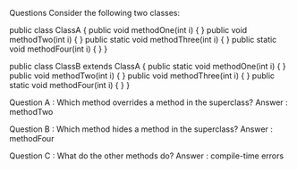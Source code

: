 Questions Consider the following two classes:

public class ClassA {
    public void methodOne(int i) {
    }
    public void methodTwo(int i) {
    }
    public static void methodThree(int i) {
    }
    public static void methodFour(int i) {
    }
}

public class ClassB extends ClassA {
    public static void methodOne(int i) {
    }
    public void methodTwo(int i) {
    }
    public void methodThree(int i) {
    }
    public static void methodFour(int i) {
    }
}


Question A : Which method overrides a method in the superclass?
Answer     : methodTwo


Question B : Which method hides a method in the superclass?
Answer     : methodFour


Question C : What do the other methods do?
Answer     : compile-time errors



